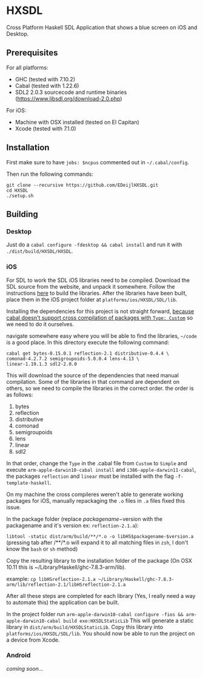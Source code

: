 # HXSDL
Cross Platform Haskell SDL Application that shows a blue screen on iOS and Desktop.

## Prerequisites

For all platforms:
- GHC (tested with 7.10.2)
- Cabal (tested with 1.22.6)
- SDL2 2.0.3 sourcecode and runtime binaries (https://www.libsdl.org/download-2.0.php)
 
For iOS:
- Machine with OSX installed (tested on El Capitan)
- Xcode (tested with 7.1.0)

## Installation

First make sure to have `jobs: $ncpus` commented out in `~/.cabal/config`.

Then run the following commands:

    git clone --recursive https://github.com/EDeijlHXSDL.git
    cd HXSDL
    ./setup.sh

## Building
### Desktop
Just do a `cabal configure -fdesktop && cabal install` and run it with `./dist/build/HXSDL/HXSDL`.

### iOS
For SDL to work the SDL iOS libraries need to be compiled.
Download the SDL source from the website, and unpack it somewhere.
Follow the instructions [here](http://lazyfoo.net/tutorials/SDL/52_hello_mobile/ios_mac/index.php) to build the libraries.
After the libraries have been built, place them in the iOS project folder at `platforms/ios/HXSDL/SDL/lib`.

Installing the dependencies for this project is not straight forward, [because cabal doesn't support cross compilation of packages with `Type: Custom`](https://github.com/haskell/cabal/issues/1493) so we need to do it ourselves.

navigate somewhere easy where you will be able to find the libraries, `~/code` is a good place.
In this directory execute the following command:

    cabal get bytes-0.15.0.1 reflection-2.1 distributive-0.4.4 \
    comonad-4.2.7.2 semigroupoids-5.0.0.4 lens-4.13 \
    linear-1.19.1.3 sdl2-2.0.0

This will download the source of the dependencies that need manual compilation.
Some of the libraries in that command are dependent on others, so we need to compile the libraries in the correct order. the order is as follows:

1. bytes
2. reflection
3. distributive
4. comonad
5. semigroupoids
6. lens
7. linear
8. sdl2

In that order, change the `Type` in the .cabal file from `Custom` to `Simple` and execute `arm-apple-darwin10-cabal install` and `i386-apple-darwin11-cabal`, the packages `reflection` and `linear` must be installed with the flag `-f-template-haskell`.

On my machine the cross compileres weren't able to generate working packages for iOS, manually repackaging the `.o` files in `.a` files fixed this issue.

In the package folder (replace $packagename-$version with the packagename and it's version ex: `reflection-2.1.a`):

`libtool -static dist/arm/build/**/*.o -o libHS$packagename-$version.a` (pressing tab after /\*\*/\*.o will expand it to all matching files in `zsh`, I don't know the `bash` or `sh` method)

Copy the resulting library to the installation folder of the package (On OSX 10.11 this is ~/Library/Haskell/ghc-7.8.3-arm/lib).

example: `cp libHSreflection-2.1.a ~/Library/Haskell/ghc-7.8.3-arm/lib/reflection-2.1/libHSreflection-2.1.a`

After all these steps are completed for each library (Yes, I really need a way to automate this) the application can be built.

In the project folder run `arm-apple-darwin10-cabal configure -fios && arm-apple-darwin10-cabal build exe:HXSDLStaticLib`
This will generate a static library in `dist/arm/build/HXSDLStaticLib`.
Copy this library into `platforms/ios/HXSDL/SDL/lib`.
You should now be able to run the project on a device from Xcode.

### Android
*coming soon...*

